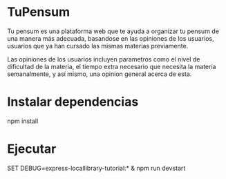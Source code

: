 # TuPensum

Tu pensum es una plataforma web que te ayuda a organizar tu pensum de una manera más adecuada, basandose en las opiniones de los usuarios, usuarios que ya han cursado las mismas materias previamente.

Las opiniones de los usuarios incluyen parametros como el nivel de dificultad de la materia, el tiempo extra necesario que necesita la materia semanalmente, y así mismo, una opinion general acerca de esta.

# Instalar dependencias
  npm install

# Ejecutar
  SET DEBUG=express-locallibrary-tutorial:* & npm run devstart
